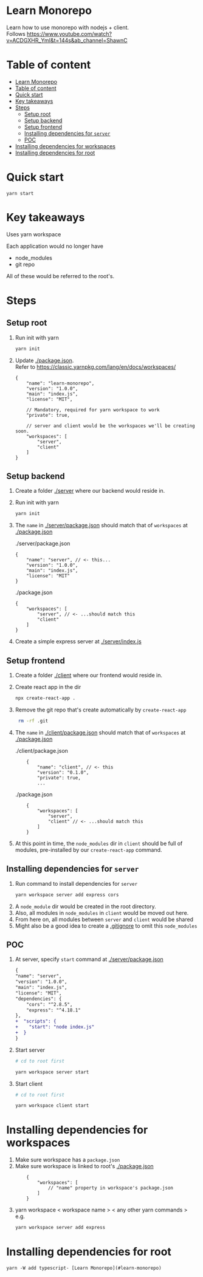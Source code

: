 

# Learn Monorepo
Learn how to use monorepo with nodejs + client.  
Follows https://www.youtube.com/watch?v=ACDGXHR_YmI&t=144s&ab_channel=ShawnC

# Table of content
- [Learn Monorepo](#learn-monorepo)
- [Table of content](#table-of-content)
- [Quick start](#quick-start)
- [Key takeaways](#key-takeaways)
- [Steps](#steps)
  - [Setup root](#setup-root)
  - [Setup backend](#setup-backend)
  - [Setup frontend](#setup-frontend)
  - [Installing dependencies for `server`](#installing-dependencies-for-server)
  - [POC](#poc)
- [Installing dependencies for workspaces](#installing-dependencies-for-workspaces)
- [Installing dependencies for root](#installing-dependencies-for-root)

# Quick start
    yarn start

# Key takeaways
Uses yarn workspace

Each application would no longer have
- node_modules
- git repo  
  
All of these would be referred to the root's.

# Steps
## Setup root
1. Run init with yarn
    ```bash
    yarn init
    ```
2. Update [./package.json](./package.json).  
 Refer to https://classic.yarnpkg.com/lang/en/docs/workspaces/
    ```jsonc
    {
        "name": "learn-monorepo",
        "version": "1.0.0",
        "main": "index.js",
        "license": "MIT",

        // Mandatory, required for yarn workspace to work
        "private": true,

        // server and client would be the workspaces we'll be creating soon.
        "workspaces": [
            "server",
            "client"
        ]
    }
    ```

## Setup backend
1. Create a folder [./server](./server/) where our backend would reside in.
2. Run init with yarn
    ```bash
    yarn init
    ```
3. The `name` in [./server/package.json](./server/package.json) should match that of `workspaces` at [./package.json](./package.json)  

    ./server/package.json
    ```jsonc
    {
        "name": "server", // <- this...
        "version": "1.0.0",
        "main": "index.js",
        "license": "MIT"
    }

    ```
    ./package.json
    ```jsonc
    {
        "workspaces": [
            "server", // <- ...should match this
            "client"
        ]
    }

    ```

4. Create a simple express server at [./server/index.js](./server/index.js)

## Setup frontend
1. Create a folder [./client](./client) where our frontend would reside in.
2. Create react app in the dir
    ```bash
    npx create-react-app .
    ```
3. Remove the git repo that's create automatically by `create-react-app`
   ```bash
    rm -rf .git
   ```
4. The `name` in [./client/package.json](./client/package.json) should match that of `workspaces` at [./package.json](./package.json)  

    ./client/package.json
    ```jsonc
        {
            "name": "client", // <- this
            "version": "0.1.0",
            "private": true,
            ...

    ```
    ./package.json
    ```jsonc
        {
            "workspaces": [
                "server", 
                "client" // <- ...should match this
            ]
        }
    ```

5. At this point in time, the `node_modules` dir in `client` should be full of modules, pre-installed by our `create-react-app` command.

## Installing dependencies for `server`
1. Run command to install dependencies for `server`
    ```bash
    yarn workspace server add express cors
    ```
2. A `node_module` dir would be created in the root directory.
3. Also, all modules in `node_modules` in `client` would be moved out here.
4. From here on, all modules between `server` and `client` would be shared
5. Might also be a good idea to create a [.gitignore](.gitignore) to omit this `node_modules`

## POC
1. At server, specify `start` command at [./server/package.json](./server/package.json)
    ```diff
    {
    "name": "server",
    "version": "1.0.0",
    "main": "index.js",
    "license": "MIT",
    "dependencies": {
        "cors": "^2.8.5",
        "express": "^4.18.1"
    },
    +  "scripts": {
    +    "start": "node index.js"
    +  }
    }
    ```
2. Start server
    ```bash
    # cd to root first

    yarn workspace server start
    ```

2. Start client
    ```bash
    # cd to root first

    yarn workspace client start
    ```

# Installing dependencies for workspaces
1. Make sure workspace has a `package.json`
2. Make sure workspace is linked to root's [./package.json](./package.json)
    ```jsonc
        {
            "workspaces": [
                // "name" property in workspace's package.json
            ]
        }
    ```
3. yarn workspace < workspace name > < any other yarn commands >  
    e.g.
    ```bash
    yarn workspace server add express
    ```


# Installing dependencies for root
    yarn -W add typescript- [Learn Monorepo](#learn-monorepo)
